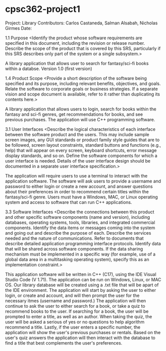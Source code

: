 # cpsc362-project1
Project: Library
Contributors: Carlos Castaneda, Salman Alsabah, Nicholas Girmes
Date:

1.1 Purpose 
<Identify the product whose software requirements are specified in this document, including the 
revision or release number. Describe the scope of the product that is covered by this SRS, 
particularly if this SRS describes only part of the system or a single subsystem.>

A library application that allows user to search for fantasy/sci-fi books within a databse. Version 1.0 (first version) 


1.4 Product Scope
<Provide a short description of the software being specified and its purpose, including relevant 
benefits, objectives, and goals. Relate the software to corporate goals or business strategies. If a 
separate vision and scope document is available, refer to it rather than duplicating its contents 
here.>

A library application that allows users to login, search for books within the fantasy and sci-fi genres, get recommendations for books, and see previous purchases. The application will use C++ programming software.

3.1 User Interfaces
<Describe the logical characteristics of each interface between the software product and the users. 
This may include sample screen images, any GUI standards or product family style guides that are 
to be followed, screen layout constraints, standard buttons and functions (e.g., help) that will 
appear on every screen, keyboard shortcuts, error message display standards, and so on. Define 
the software components for which a user interface is needed. Details of the user interface design 
should be documented in a separate user interface specification.>

The application will require users to use a terminal to interact with the application software. The software will ask users to provide a username and password to either login or create a new account, and answer questions about their preferences in order to recommend certain titles within the fantasy/sci-fi genre. Users must have a Windows, MAC, or Linux operating system and access to software that can run C++ applications. 
  
 3.3 Software Interfaces
<Describe the connections between this product and other specific software components (name 
and version), including databases, operating systems, tools, libraries, and integrated commercial 
components. Identify the data items or messages coming into the system and going out and 
describe the purpose of each. Describe the services needed and the nature of communications. 
Refer to documents that describe detailed application programming interface protocols. Identify 
data that will be shared across software components. If the data sharing mechanism must be 
implemented in a specific way (for example, use of a global data area in a multitasking operating 
system), specify this as an implementation constraint.>

This application software will be written in C++ (C17), using the IDE Visual Studio Code (V 1.71). The application can be run on Windows, Linux, or MAC OS. Our library database will be created using a .txt file that will be apart of the IDE environment. The application will start by asking the user to either login, or create and account, and will then prompt the user for the necessary itmes (username and password.) The application will then continue to ask the user to either search for a book, or take a quiz to recommend books to the user. If searching for a book, the user will be prompted to enter a title, as well as an author. When taking the quiz, the user will be asked a serious of yes or no questions to help algorithm recommend a title. Lastly, if the user enters a specific number, the application will show the user's previous purchases or rentals. Based on the user's quiz answers the application will then interact with the database to find a title that best complements the user's preferences. 


